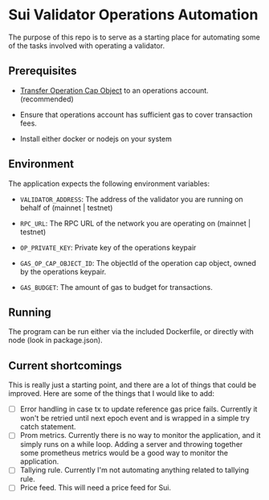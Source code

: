 # Sui Validator Operations Automation

The purpose of this repo is to serve as a starting place for automating some of the tasks involved with operating a validator.

## Prerequisites

- [Transfer Operation Cap Object](https://github.com/MystenLabs/sui/blob/main/nre/sui_for_node_operators.md#operation-cap) to an operations account. (recommended)

- Ensure that operations account has sufficient gas to cover transaction fees.

- Install either docker or nodejs on your system

## Environment

The application expects the following environment variables:

- `VALIDATOR_ADDRESS`: The address of the validator you are running on behalf of (mainnet | testnet)

- `RPC_URL`: The RPC URL of the network you are operating on (mainnet | testnet)

- `OP_PRIVATE_KEY`: Private key of the operations keypair

- `GAS_OP_CAP_OBJECT_ID`: The objectId of the operation cap object, owned by the operations keypair.

- `GAS_BUDGET`: The amount of gas to budget for transactions.

## Running

The program can be run either via the included Dockerfile, or directly with node (look in package.json).

## Current shortcomings

This is really just a starting point, and there are a lot of things that could be improved. Here are some of the things that I would like to add:

- [ ] Error handling in case tx to update reference gas price fails. Currently it won't be retried until next epoch event and is wrapped in a simple try catch statement.
- [ ] Prom metrics. Currently there is no way to monitor the application, and it simply runs on a while loop. Adding a server and throwing together some prometheus metrics would be a good way to monitor the application.
- [ ] Tallying rule. Currently I'm not automating anything related to tallying rule.
- [ ] Price feed. This will need a price feed for Sui.

